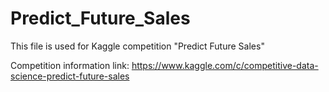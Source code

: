 # Predict_Future_Sales

This file is used for Kaggle competition "Predict Future Sales"

Competition information link: https://www.kaggle.com/c/competitive-data-science-predict-future-sales
